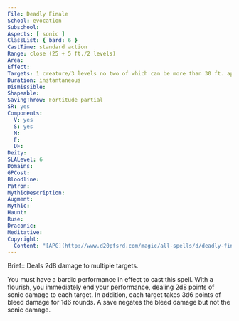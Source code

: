 ```yaml
---
File: Deadly Finale
School: evocation
Subschool: 
Aspects: [ sonic ]
ClassList: { bard: 6 }
CastTime: standard action
Range: close (25 + 5 ft./2 levels)
Area: 
Effect: 
Targets: 1 creature/3 levels no two of which can be more than 30 ft. apart
Duration: instantaneous
Dismissible: 
Shapeable: 
SavingThrow: Fortitude partial
SR: yes
Components:
  V: yes
  S: yes
  M: 
  F: 
  DF: 
Deity: 
SLALevel: 6
Domains: 
GPCost: 
Bloodline: 
Patron: 
MythicDescription: 
Augment: 
Mythic: 
Haunt: 
Ruse: 
Draconic: 
Meditative: 
Copyright:
  Content: "[APG](http://www.d20pfsrd.com/magic/all-spells/d/deadly-finale)"
---
```

Brief:: Deals 2d8 damage to multiple targets.

You must have a bardic performance in effect to cast this spell.  With a flourish, you immediately end your performance, dealing 2d8 points of sonic damage to each target. In addition, each target takes 3d6 points of bleed damage for 1d6 rounds. A save negates the bleed damage but not the sonic damage.
